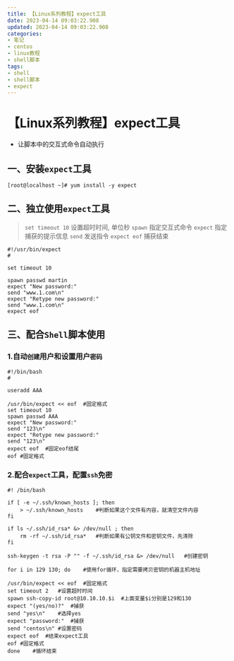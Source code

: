 ```yaml
---
title: 【Linux系列教程】expect工具
date: 2023-04-14 09:03:22.908
updated: 2023-04-14 09:03:22.908
categories: 
- 笔记
- centos
- linux教程
- shell脚本
tags: 
- shell
- shell脚本
- expect
---
```


# 【Linux系列教程】expect工具

- 让脚本中的交互式命令自动执行

## 一、安装`expect`工具

```
[root@localhost ~]# yum install -y expect 
```

## 二、独立使用`expect`工具

> `set timeout 10` 设置超时时间, 单位秒
> `spawn` 指定交互式命令
> `expect` 指定捕获的提示信息
> `send` 发送指令
> `expect eof` 捕获结束

```
#!/usr/bin/expect
#

set timeout 10

spawn passwd martin
expect "New password:"
send "www.1.com\n"
expect "Retype new password:"
send "www.1.com\n"
expect eof
```

## 三、配合`Shell`脚本使用

### 1.自动`创建`用户和设置用户`密码`

```
#!/bin/bash
#

useradd AAA

/usr/bin/expect << eof	#固定格式
set timeout 10
spawn passwd AAA
expect "New password:"
send "123\n"
expect "Retype new password:"
send "123\n"
expect eof	#固定eof结尾
eof	#固定格式
```

### 2.配合`expect`工具，配置`ssh`免密

```
#! /bin/bash

if [ -e ~/.ssh/known_hosts ]; then
    > ~/.ssh/known_hosts	#判断如果这个文件有内容，就清空文件内容
fi

if ls ~/.ssh/id_rsa* &> /dev/null ; then
    rm -rf ~/.ssh/id_rsa*	#判断如果有公钥文件和密钥文件，先清除
fi

ssh-keygen -t rsa -P "" -f ~/.ssh/id_rsa &> /dev/null	#创建密钥

for i in 129 130; do	#使用for循环，指定需要拷贝密钥的机器主机地址

/usr/bin/expect << eof	#固定格式
set timeout 2	#设置超时时间
spawn ssh-copy-id root@10.10.10.$i	#上面变量$i分别是129和130
expect "(yes/no)?"	#捕获
send "yes\n"	#选择yes
expect "password:"	#捕获
send "centos\n"	#设置密码
expect eof	#结束expect工具
eof	#固定格式
done	#循环结束
```
